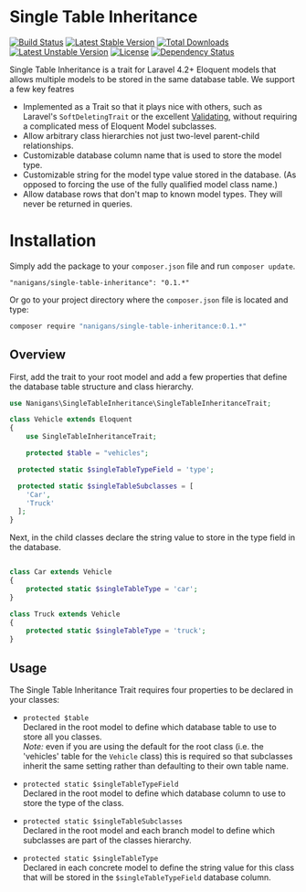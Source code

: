 Single Table Inheritance
========================


[![Build Status](https://travis-ci.org/Nanigans/single-table-inheritance.png?branch=master)](https://travis-ci.org/Nanigans/single-table-inheritance)
[![Latest Stable Version](https://poser.pugx.org/nanigans/single-table-inheritance/v/stable.svg)](https://packagist.org/packages/nanigans/single-table-inheritance)
[![Total Downloads](https://poser.pugx.org/nanigans/single-table-inheritance/downloads.svg)](https://packagist.org/packages/nanigans/single-table-inheritance)
[![Latest Unstable Version](https://poser.pugx.org/nanigans/single-table-inheritance/v/unstable.svg)](https://packagist.org/packages/nanigans/single-table-inheritance)
[![License](https://poser.pugx.org/nanigans/single-table-inheritance/license.svg)](https://packagist.org/packages/nanigans/single-table-inheritance)
[![Dependency Status](https://www.versioneye.com/php/nanigans:single-table-inheritance/0.2.0/badge.svg)](https://www.versioneye.com/php/nanigans:single-table-inheritance/0.2.0)

Single Table Inheritance is a trait for Laravel 4.2+ Eloquent models that allows multiple models to be stored in the same database table. We support a few key featres

 * Implemented as a Trait so that it plays nice with others, such as Laravel's `SoftDeletingTrait` or the excellent [Validating](https://github.com/dwightwatson/validating), without requiring a complicated mess of Eloquent Model subclasses.
 * Allow arbitrary class hierarchies not just two-level parent-child relationships. 
 * Customizable database column name that is used to store the model type.
 * Customizable string for the model type value stored in the database. (As opposed to forcing the use of the fully qualified model class name.)
 * Allow database rows that don't map to known model types. They will never be returned in queries.



# Installation
Simply add the package to your `composer.json` file and run `composer update`.

```
"nanigans/single-table-inheritance": "0.1.*"
```

Or go to your project directory where the `composer.json` file is located and type:

```sh
composer require "nanigans/single-table-inheritance:0.1.*"
```

## Overview

First, add the trait to your root model and add a few properties that define the database table structure and class hierarchy.

```php
use Nanigans\SingleTableInheritance\SingleTableInheritanceTrait;

class Vehicle extends Eloquent
{
	use SingleTableInheritanceTrait;

	protected $table = "vehicles";

  protected static $singleTableTypeField = 'type';

  protected static $singleTableSubclasses = [
    'Car',
    'Truck'
  ];
}
```

Next, in the child classes declare the string value to store in the type field in the database.

```php

class Car extends Vehicle
{
	protected static $singleTableType = 'car';
}

class Truck extends Vehicle
{
	protected static $singleTableType = 'truck';
}
```

## Usage

The Single Table Inheritance Trait requires four properties to be declared in your classes:

 * `protected $table`  
   Declared in the root model to define which database table to use to store all you classes.  
   *Note:* even if you are using the default for the root class (i.e. the 'vehicles' table for the `Vehicle` class) this is required so that subclasses inherit the same setting rather than defaulting to their own table name.

 * `protected static $singleTableTypeField`  
   Declared in the root model to define which database column to use to store the type of the class.

 * `protected static $singleTableSubclasses`  
   Declared in the root model and each branch model to define which subclasses are part of the classes hierarchy.

 * `protected static $singleTableType`  
   Declared in each concrete model to define the string value for this class that will be stored in the `$singleTableTypeField` database column.

